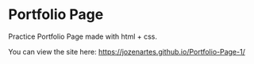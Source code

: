 # Portfolio Page

Practice Portfolio Page made with html + css.

You can view the site here: https://jozenartes.github.io/Portfolio-Page-1/
